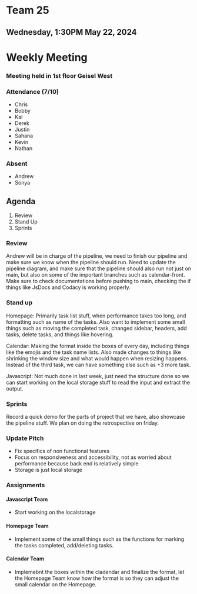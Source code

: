 # Team 25
## Wednesday, 1:30PM May 22, 2024

# Weekly Meeting
### Meeting held in 1st floor Geisel West

### Attendance (7/10)
- Chris
- Bobby
- Kai
- Derek
- Justin
- Sahana
- Kevin
- Nathan
  
### Absent
- Andrew
- Sonya

## Agenda
1. Review
2. Stand Up
3. Sprints

### Review
Andrew will be in charge of the pipeline, we need to finish our pipeline and make sure we know when the pipeline should run. Need to update the pipeline diagram, and make sure that the pipeline should also run not just on main, but also on some of the important branches such as calendar-front. 
Make sure to check documentations before pushing to main, checking the if things like JsDocs and Codacy is working properly.

### Stand up
Homepage:
Primarily task list stuff, when performance takes too long, and formatting such as name of the tasks. Also want to implement some small things such as moving the completed task, changed sidebar, headers, add tasks, delete tasks, and things like hovering. 

Calendar:
Making the format inside the boxes of every day, including things like the emojis and the task name lists. Also made changes to things like shrinking the window size and what would happen when resizing happens. Instead of the third task, we can have something else such as +3 more task.

Javascript:
Not much done in last week, just need the structure done so we can start working on the local storage stuff to read the input and extract the output.

### Sprints
Record a quick demo for the parts of project that we have, also showcase the pipeline stuff. We plan on doing the retrospective on friday.

### Update Pitch
- Fix specifics of non functional features
- Focus on responsiveness and accessibility, not as worried about performance because back end is relatively simple
- Storage is just local storage

### Assignments
#### Javascript Team
- Start working on the localstorage

#### Homepage Team
- Implement some of the small things such as the functions for marking the tasks completed, add/deleting tasks.

#### Calendar Team
- Implemebnt the boxes within the cladendar and finalize the format, let the Homepage Team know how the format is so they can adjust the small calendar on the Homepage.
